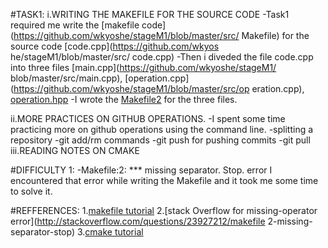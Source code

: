 #TASK1:
i.WRITING THE MAKEFILE FOR THE SOURCE CODE
 -Task1 required me write the [makefile code](https://github.com/wkyoshe/stageM1/blob/master/src/
    Makefile) for the source code [code.cpp](https://github.com/wkyos   he/stageM1/blob/master/src/    code.cpp)
 -Then i diveded the file code.cpp into three files [main.cpp](https://github.com/wkyoshe/stageM1/    blob/master/src/main.cpp), [operation.cpp](https://github.com/wkyoshe/stageM1/blob/master/src/op   eration.cpp), [operation.hpp](https://github.com/wkyoshe/stageM1/blob/master/src/operation.hpp)
 -I wrote the  [Makefile2](https://github.com/wkyoshe/stageM1/blob/master/src/Makefile2) for the 
   three files.

ii.MORE PRACTICES ON GITHUB OPERATIONS.
 -I spent some time practicing more on github operations using the command line.
    -splitting a repository
    -git add/rm commands
    -git push for pushing commits
    -git pull
iii.READING NOTES ON CMAKE

#DIFFICULTY 1:
-Makefile:2: *** missing separator. Stop. error
 I encountered that error while writing the Makefile and it took me some time to solve it.

#REFFERENCES:
 1.[makefile tutorial](http://gl.developpez.com/tutoriel/outil/makefile/)
 2.[stack Overflow for missing-operator error](http://stackoverflow.com/questions/23927212/makefile   2-missing-separator-stop)
 3.[cmake tutorial](http://www.cmake.org/cmake-tutorial/)
